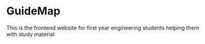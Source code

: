 # GuideMap
This is the frontend website for first year engineering students helping them with study material
